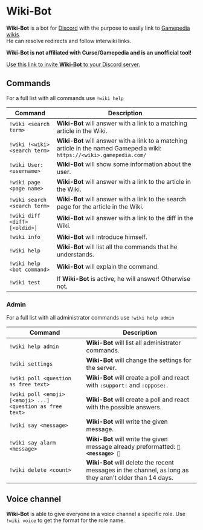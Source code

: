 # Wiki-Bot
**Wiki-Bot** is a bot for [Discord](https://discordapp.com/) with the purpose to easily link to [Gamepedia wikis](https://gamepedia.com/).<br>He can resolve redirects and follow interwiki links.

**Wiki-Bot is not affiliated with Curse/Gamepedia and is an unofficial tool!**

[Use this link to invite **Wiki-Bot** to your Discord server.](https://discordapp.com/oauth2/authorize?client_id=461189216198590464&permissions=268954689&scope=bot)

## Commands
For a full list with all commands use `!wiki help`

| Command | Description |
| --- | --- |
| `!wiki <search term>` | **Wiki-Bot** will answer with a link to a matching article in the Wiki. |
| `!wiki !<wiki> <search term>` | **Wiki-Bot** will answer with a link to a matching article in the named Gamepedia wiki: `https://<wiki>.gamepedia.com/` |
| `!wiki User:<username>` | **Wiki-Bot** will show some information about the user. |
| `!wiki page <page name>` | **Wiki-Bot** will answer with a link to the article in the Wiki. |
| `!wiki search <search term>` | **Wiki-Bot** will answer with a link to the search page for the article in the Wiki. |
| `!wiki diff <diff> [<oldid>]` | **Wiki-Bot** will answer with a link to the diff in the Wiki. |
| `!wiki info` | **Wiki-Bot** will introduce himself. |
| `!wiki help` | **Wiki-Bot** will list all the commands that he understands. |
| `!wiki help <bot command>` | **Wiki-Bot** will explain the command. |
| `!wiki test` | If **Wiki-Bot** is active, he will answer! Otherwise not. |

### Admin
For a full list with all administrator commands use `!wiki help admin`

| Command | Description |
| --- | --- |
| `!wiki help admin` | **Wiki-Bot** will list all administrator commands. |
| `!wiki settings` | **Wiki-Bot** will change the settings for the server. |
| `!wiki poll <question as free text>` | **Wiki-Bot** will create a poll and react with `:support:` and `:oppose:`. |
| `!wiki poll <emoji> [<emoji> ...] <question as free text>` | **Wiki-Bot** will create a poll and react with the possible answers. |
| `!wiki say <message>` | **Wiki-Bot** will write the given message. |
| `!wiki say alarm <message>` | **Wiki-Bot** will write the given message already preformatted: **`🚨 <message> 🚨`** |
| `!wiki delete <count>` | **Wiki-Bot** will delete the recent messages in the channel, as long as they aren't older than 14 days. |

## Voice channel
**Wiki-Bot** is able to give everyone in a voice channel a specific role. Use `!wiki voice` to get the format for the role name.
